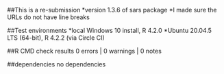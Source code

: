 
##This is a re-submission
*version 1.3.6 of sars package
*I made sure the URLs do not have line breaks

##Test environments
*local Windows 10 install, R 4.2.0
*Ubuntu 20.04.5 LTS (64-bit), R 4.2.2 (via Circle CI)
 
##R CMD check results
0 errors | 0 warnings | 0 notes

##dependencies
no dependencies
